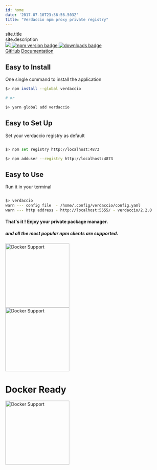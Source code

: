 ```yaml
---
id: home
date: '2017-07-10T23:36:56.503Z'
title: "Verdaccio npm proxy private registry"
---
```



<div class="top-section-home">
    <div class="logo-section"></div>

<div class="title-section">
	site.title
</div>

<div class="subtitle-section">
	site.description
</div>

<div class="badges">
		<span>
				<a href="https://github.com/verdaccio/verdaccio">
						<img src="https://img.shields.io/github/stars/verdaccio/verdaccio.svg?style=social&label=Star&maxAge=3600" style="max-width:100%;">
				</a>
		</span>
		<span>
				<a href="https://www.npmjs.org/package/verdaccio">
						<img src="https://img.shields.io/npm/v/verdaccio.svg" alt="npm version badge">
				</a>
		</span>
		<span>
				<a href="https://www.npmjs.org/package/verdaccio">
						<img src="https://camo.githubusercontent.com/81e53cc0a99c3ae97709fa66232a5807c346c61e/687474703a2f2f696d672e736869656c64732e696f2f6e706d2f646d2f76657264616363696f2e737667" alt="downloads badge" data-canonical-src="http://img.shields.io/npm/dm/verdaccio.svg" style="max-width:100%;">
				</a>
		</span>
</div>

<div class="link-section">
		<a href="https://github.com/verdaccio" title="Github verdaccio page">GitHub</a>
		<a href="https://github.com/verdaccio/verdaccio/tree/master/wiki" title="Documentation">Documentation</a>
</div>


</div>


## Easy to Install

One single command to install the application

```sh
$> npm install --global verdaccio

# or

$> yarn global add verdaccio

```

## Easy to Set Up

Set your verdaccio registry as default

```sh

$> npm set registry http://localhost:4873

$> npm adduser --registry http://localhost:4873

```

## Easy to Use

Run it in your terminal

```sh

$> verdaccio
warn --- config file  - /home/.config/verdaccio/config.yaml
warn --- http address - http://localhost:5555/ - verdaccio/2.2.0

```


#### That's it ! Enjoy your **private package manager**.

##### and all the most popular npm clients are supported.

<div class="client-support">
    <div class="client">
        <img src="css/icon/npm-logo.svg" alt="Docker Support" width="200"/>
    </div>
    <div class="client">
        <img src="css/icon/yarn-logo.svg" alt="Docker Support" width="200"/>
    </div>
</div>


<div class="section">
    <h1>
        Docker Ready
    </h1>
    <a href="https://github.com/verdaccio/verdaccio/blob/master/wiki/docker.md" target="_blank">
        <img src="css/icon/docker.jpeg" alt="Docker Support" width="200"/>
    </a>
</div>
